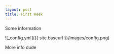 ```yaml
---
layout: post
title: First Week
---
```


Some information

![_config.yml]({{ site.baseurl }}/images/config.png)

More info dude